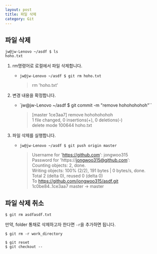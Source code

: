 ```yaml
---
layout: post
title: 파일 삭제
category: Git
---
```


## 파일 삭제

```
jw@jw-Lenovo ~/asdf $ ls
hoho.txt
```

1. rm명령어로 로컬에서 파일 삭제합니다.
    - `jw@jw-Lenovo ~/asdf $ git rm hoho.txt`
        > rm 'hoho.txt'

2. 변경 내용을 확정합니다.
    - `jw@jw-Lenovo ~/asdf $ git commit -m "remove hohohohohoh"``
        > [master 1ce3aa7] remove hohohohohoh  
 1 file changed, 0 insertions(+), 0 deletions(-)  
 delete mode 100644 hoho.txt  

3. 파일 삭제를 실행합니다.
    - `jw@jw-Lenovo ~/asdf $ git push origin master`
        > Username for 'https://github.com': jongwoo315  
Password for 'https://jongwoo315@github.com':  
Counting objects: 2, done.  
Writing objects: 100% (2/2), 191 bytes | 0 bytes/s, done.  
Total 2 (delta 0), reused 0 (delta 0)  
To https://github.com/jongwoo315/asdf.git  
  1c0be84..1ce3aa7 master -> master  

## 파일 삭제 취소

```
$ git rm asdfasdf.txt
```

만약, folder 통채로 삭제하고자 한다면 `-r`을 추가하면 됩니다.
```
$ git rm -r work_directory
```

```
$ git reset
$ git checkout --
```
